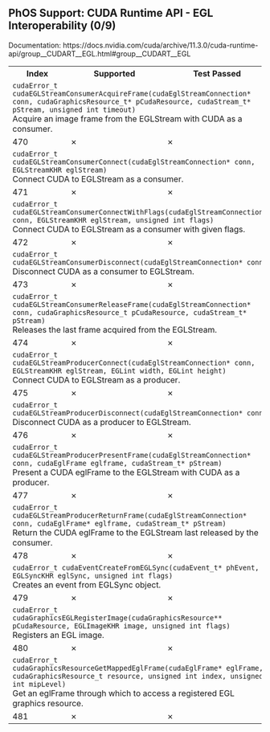 <h2>PhOS Support: CUDA Runtime API - EGL Interoperability (0/9)</h2>

<p>
Documentation: https://docs.nvidia.com/cuda/archive/11.3.0/cuda-runtime-api/group__CUDART__EGL.html#group__CUDART__EGL

<table>
<tr>
<th>Index</th>
<th>Supported</th>
<th>Test Passed</th>
</tr>

<tr>
<td colspan=3>
<code>cudaError_t cudaEGLStreamConsumerAcquireFrame(cudaEglStreamConnection* conn, cudaGraphicsResource_t* pCudaResource, cudaStream_t* pStream, unsigned int timeout)</code><br>
Acquire an image frame from the EGLStream with CUDA as a consumer.
</td>
</tr>
<tr>
<td>470</td>
<td>✗</td>
<td>✗</td>
</tr>

<tr>
<td colspan=3>
<code>cudaError_t cudaEGLStreamConsumerConnect(cudaEglStreamConnection* conn, EGLStreamKHR eglStream)</code><br>
Connect CUDA to EGLStream as a consumer.
</td>
</tr>
<tr>
<td>471</td>
<td>✗</td>
<td>✗</td>
</tr>

<tr>
<td colspan=3>
<code>cudaError_t cudaEGLStreamConsumerConnectWithFlags(cudaEglStreamConnection* conn, EGLStreamKHR eglStream, unsigned int flags)</code><br>
Connect CUDA to EGLStream as a consumer with given flags.
</td>
</tr>
<tr>
<td>472</td>
<td>✗</td>
<td>✗</td>
</tr>

<tr>
<td colspan=3>
<code>cudaError_t cudaEGLStreamConsumerDisconnect(cudaEglStreamConnection* conn)</code><br>
Disconnect CUDA as a consumer to EGLStream.
</td>
</tr>
<tr>
<td>473</td>
<td>✗</td>
<td>✗</td>
</tr>

<tr>
<td colspan=3>
<code>cudaError_t cudaEGLStreamConsumerReleaseFrame(cudaEglStreamConnection* conn, cudaGraphicsResource_t pCudaResource, cudaStream_t* pStream)</code><br>
Releases the last frame acquired from the EGLStream.
</td>
</tr>
<tr>
<td>474</td>
<td>✗</td>
<td>✗</td>
</tr>

<tr>
<td colspan=3>
<code>cudaError_t cudaEGLStreamProducerConnect(cudaEglStreamConnection* conn, EGLStreamKHR eglStream, EGLint width, EGLint height)</code><br>
Connect CUDA to EGLStream as a producer.
</td>
</tr>
<tr>
<td>475</td>
<td>✗</td>
<td>✗</td>
</tr>

<tr>
<td colspan=3>
<code>cudaError_t cudaEGLStreamProducerDisconnect(cudaEglStreamConnection* conn)</code><br>
Disconnect CUDA as a producer to EGLStream.
</td>
</tr>
<tr>
<td>476</td>
<td>✗</td>
<td>✗</td>
</tr>

<tr>
<td colspan=3>
<code>cudaError_t cudaEGLStreamProducerPresentFrame(cudaEglStreamConnection* conn, cudaEglFrame eglframe, cudaStream_t* pStream)</code><br>
Present a CUDA eglFrame to the EGLStream with CUDA as a producer.
</td>
</tr>
<tr>
<td>477</td>
<td>✗</td>
<td>✗</td>
</tr>

<tr>
<td colspan=3>
<code>cudaError_t cudaEGLStreamProducerReturnFrame(cudaEglStreamConnection* conn, cudaEglFrame* eglframe, cudaStream_t* pStream)</code><br>
Return the CUDA eglFrame to the EGLStream last released by the consumer.
</td>
</tr>
<tr>
<td>478</td>
<td>✗</td>
<td>✗</td>
</tr>

<tr>
<td colspan=3>
<code>cudaError_t cudaEventCreateFromEGLSync(cudaEvent_t* phEvent, EGLSyncKHR eglSync, unsigned int flags)</code><br>
Creates an event from EGLSync object.
</td>
</tr>
<tr>
<td>479</td>
<td>✗</td>
<td>✗</td>
</tr>

<tr>
<td colspan=3>
<code>cudaError_t cudaGraphicsEGLRegisterImage(cudaGraphicsResource** pCudaResource, EGLImageKHR image, unsigned int flags)</code><br>
Registers an EGL image.
</td>
</tr>
<tr>
<td>480</td>
<td>✗</td>
<td>✗</td>
</tr>

<tr>
<td colspan=3>
<code>cudaError_t cudaGraphicsResourceGetMappedEglFrame(cudaEglFrame* eglFrame, cudaGraphicsResource_t resource, unsigned int index, unsigned int mipLevel)</code><br>
Get an eglFrame through which to access a registered EGL graphics resource.
</td>
</tr>
<tr>
<td>481</td>
<td>✗</td>
<td>✗</td>
</tr>

</table>
